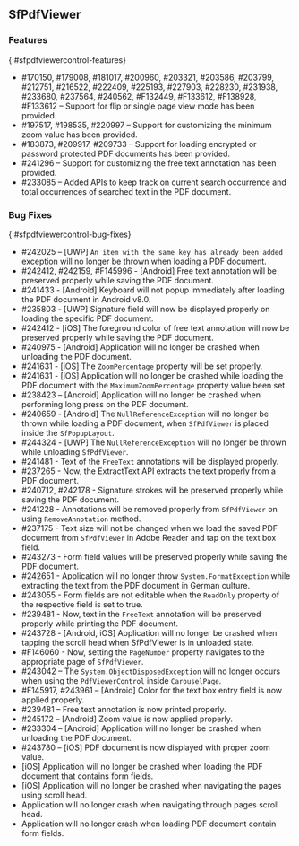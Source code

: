 ## SfPdfViewer

### Features
{:#sfpdfviewercontrol-features}

* \#170150, \#179008, \#181017, \#200960, \#203321, \#203586, \#203799, \#212751, \#216522, \#222409, \#225193, \#227903, \#228230, \#231938, \#233680, \#237564, \#240562, \#F132449, \#F133612, \#F138928, \#F133612 – Support for flip or single page view mode has been provided.
* \#197517, \#198535, \#220997 – Support for customizing the minimum zoom value has been provided.
* \#183873, \#209917, \#209733 – Support for loading encrypted or password protected PDF documents has been provided.
* \#241296 – Support for customizing the free text annotation has been provided.
* \#233085 – Added APIs to keep track on current search occurrence and total occurrences of searched text in the PDF document.

### Bug Fixes
{:#sfpdfviewercontrol-bug-fixes} 

* \#242025 – [UWP] `An item with the same key has already been added` exception will no longer be thrown when loading a PDF document.
* \#242412, \#242159, \#F145996 - [Android] Free text annotation will be preserved properly while saving the PDF document.
* \#241433 - [Android] Keyboard will not popup immediately after loading the PDF document in Android v8.0.
* \#235803 - [UWP] Signature field will now be displayed properly on loading the specific PDF document.
* \#242412 - [iOS] The foreground color of free text annotation will now be preserved properly while saving the PDF document.
* \#240975 - [Android] Application will no longer be crashed when unloading the PDF document.
* \#241631 - [iOS] The `ZoomPercentage` property will be set properly.
* \#241631 - [iOS] Application will no longer be crashed while loading the PDF document with the `MaximumZoomPercentage` property value been set.
* \#238423 – [Android] Application will no longer be crashed when performing long press on the PDF document.
* \#240659 - [Android] The `NullReferenceException` will no longer be thrown while loading a PDF document, when `SfPdfViewer` is placed inside the `SfPopupLayout`.
* \#244324 - [UWP] The `NullReferenceException` will no longer be thrown while unloading `SfPdfViewer`.
* \#241481 - Text of the `FreeText` annotations will be displayed properly.
* \#237265 - Now, the ExtractText API extracts the text properly from a PDF document.
* \#240712, \#242178 - Signature strokes will be preserved properly while saving the PDF document. 
* \#241228 - Annotations will be removed properly from `SfPdfViewer` on using `RemoveAnnotation` method.
* \#237175 - Text size will not be changed when we load the saved PDF document from `SfPdfViewer` in Adobe Reader and tap on the text box field.
* \#243273 - Form field values will be preserved properly while saving the PDF document.
* \#242651 - Application will no longer throw `System.FormatException` while extracting the text from the PDF document in German culture.
* \#243055 - Form fields are not editable when the `ReadOnly` property of the respective field is set to true.
* \#239481 - Now, text in the `FreeText` annotation will be preserved properly while printing the PDF document.
* \#243728 - [Android, iOS] Application will no longer be crashed when tapping the scroll head when SfPdfViewer is in unloaded state.
* \#F146060 - Now, setting the `PageNumber` property navigates to the appropriate page of `SfPdfViewer`.
* \#243042 – The `System.ObjectDisposedException` will no longer occurs when using the `PdfViewerControl` inside `CarouselPage`.
* \#F145917, \#243961 – [Android] Color for the text box entry field is now applied properly.
* \#239481 – Free text annotation is now printed properly.
* \#245172 – [Android] Zoom value is now applied properly.
* \#233304 – [Android] Application will no longer be crashed when unloading the PDF document.
* \#243780 – [iOS] PDF document is now displayed with proper zoom value.
* [iOS] Application will no longer be crashed when loading the PDF document that contains form fields.
* [iOS] Application will no longer be crashed when navigating the pages using scroll head.
* Application will no longer crash when navigating through pages scroll head.
* Application will no longer crash when loading PDF document contain form fields.